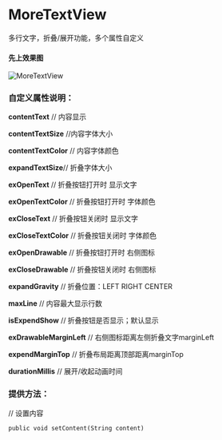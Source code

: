 # MoreTextView
多行文字，折叠/展开功能，多个属性自定义

#### 先上效果图

![MoreTextView](https://github.com/starno1/MoreTextView/blob/master/ScreenShot/ezgif-4-46e2aed8ddc1.gif,"MoreTextView")

### 自定义属性说明：
**contentText** // 内容显示

**contentTextSize** //内容字体大小 

**contentTextColor** // 内容字体颜色

**expandTextSize**// 折叠字体大小 

**exOpenText** // 折叠按钮打开时 显示文字

**exOpenTextColor** // 折叠按钮打开时 字体颜色

**exCloseText** // 折叠按钮关闭时 显示文字 

**exCloseTextColor** // 折叠按钮关闭时 字体颜色

**exOpenDrawable** // 折叠按钮打开时 右侧图标

**exCloseDrawable** // 折叠按钮关闭时 右侧图标

**expandGravity** // 折叠位置：LEFT RIGHT CENTER

**maxLine** // 内容最大显示行数

**isExpendShow** // 折叠按钮是否显示；默认显示

**exDrawableMarginLeft** // 右侧图标距离左侧折叠文字marginLeft

**expendMarginTop** // 折叠布局距离顶部距离marginTop

**durationMillis** // 展开/收起动画时间

### 提供方法：

// 设置内容

```public void setContent(String content)```
